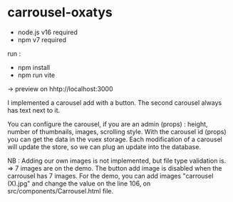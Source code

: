# carrousel-oxatys

- node.js v16 required
- npm v7 required


run :
- npm install
- npm run vite

-> preview on hhtp://localhost:3000

I implemented a carousel add with a button.
The second carousel always has text next to it.

You can configure the carousel, if you are an admin (props) : height, number of thumbnails, images, scrolling style.
With the carousel id (props) you can get the data in the vuex storage.
Each modification of a carousel will update the store, so we can plug an update into the database.

NB : Adding our own images is not implemented, but file type validation is.
  => 7 images are on the demo. The button add image is disabled when the carrousel has 7 images.
  For the demo, you can add images "carrousel (X).jpg" and change the value on the line 106, on src/components/Carrousel.html file.

